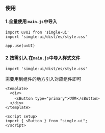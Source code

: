 ### 使用

#### 1.全量使用 `main.js`中导入

```
import uvUI from 'simgle-ui'
import 'simgle-ui/dist/es/style.css'

app.use(uvUI)
```

#### 2.按需引入 在`main.js`中导入样式文件

```
import 'simgle-ui/dist/es/style.css'
```

需要用到组件的地方引入对应组件即可

```vue
<template>
  <div>
    <sButton type="primary">切换</sButton>
  </div>
</template>

<script setup>
import { sButton } from "simgle-ui";
</script>
```
